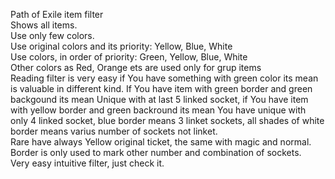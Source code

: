 Path of Exile item filter<br>
Shows all items.<br>
Use only few colors.<br>
Use original  colors and its priority: Yellow, Blue, White<br>
Use colors, in order of priority: Green, Yellow, Blue, White<br>
Other colors as Red, Orange ets are used only for grup items<br>
Reading filter is very easy if You have something  with green color its mean is valuable in different kind. If You have item with green border and green backgound its mean Unique with at last 5 linked socket, if You have item with yellow border and green backround its mean You have unique with only 4 linked socket, blue border means 3 linket sockets, all shades of white border means varius number of sockets not linket.<br>
Rare have always Yellow original ticket, the same with magic and normal.<br>
Border is only used to mark other number and combination of sockets.<br>
Very easy intuitive filter, just check it.<br>
